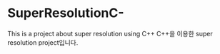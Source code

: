 # SuperResolutionC-
This is a project about super resolution using C++
C++을 이용한 super resolution project입니다.

